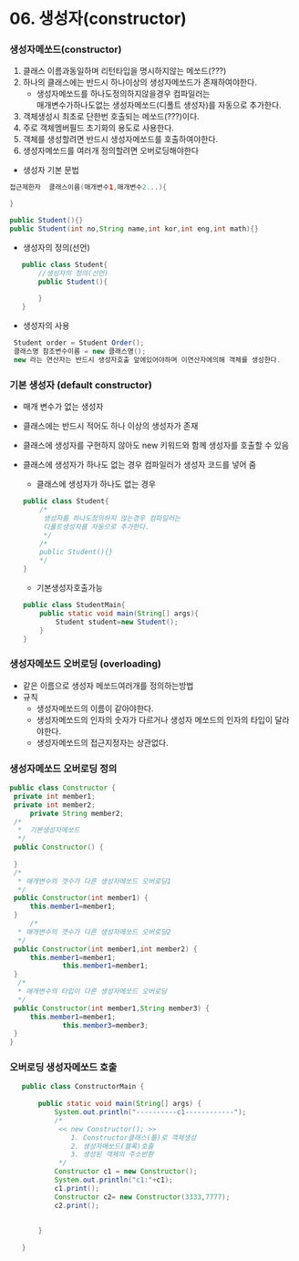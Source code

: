 # 06. 생성자(constructor)

### 생성자메쏘드(constructor) 
 1. 클래스 이름과동일하며 리턴타입을 명시하지않는 메쏘드(???)
 2. 하나의 클래스에는 반드시 하나이상의 생성자메쏘드가 존재하여야한다.
    - 생성자메쏘드를 하나도정의하지않을경우 컴파일러는 <br>
      매개변수가하나도없는 생성자메쏘드(디폴트 생성자)를 자동으로 추가한다.    
 4. 객체생성시 최초로 단한번 호출되는 메쏘드(???)이다.
 5. 주로 객체멤버필드 초기화의 용도로 사용한다.
 6. 객체를 생성할려면 반드시 생성자메쏘드를 호출하여야한다.
 7. 생성자메쏘드를 여러개 정의할려면 오버로딩해야한다

- 생성자 기본 문법

```java
접근제한자  클래스이름(매개변수1,매개변수2...){

}

public Student(){}
public Student(int no,String name,int kor,int eng,int math){}
```
- 생성자의 정의(선언)
 ```java
	public class Student{
		//생성자의 정의(선언)
		public Student(){
		
		}
	}
 ```		 	
  - 생성자의 사용
    
   ```java
	Student order = Student Order(); 
	클래스명 참조변수이름 = new 클래스명();
	new 라는 연산자는 반드시 생성자호출 앞에있어야하며 이연산자에의해 객체를 생성한다.
   ```

### 기본 생성자 (default constructor)
- 매개 변수가 없는 생성자
- 클래스에는 반드시 적어도 하나 이상의 생성자가 존재
- 클래스에 생성자를 구현하지 않아도 new 키워드와 함께 생성자를 호출할 수 있음
- 클래스에 생성자가 하나도 없는 경우 컴파일러가 생성자 코드를 넣어 줌
  
    - 클래스에 생성자가 하나도 없는 경우
    ```java
	public class Student{
		/*
		 생성자를 하나도정의하지 않는경우 컴파일러는 
		 디폴트생성자를 자동으로 추가한다.
		 */
		/*
		public Student(){}
		*/
	}
    ```
    - 기본생성자호출가능	
    ```java
    public class StudentMain{
    	public static void main(String[] args){
            Student student=new Student();
        }
    }
    ```
    
### 생성자메쏘드 오버로딩 (overloading)
  - 같은 이름으로 생성자 메쏘드여러개를 정의하는방법
  - 규칙
     + 생성자메쏘드의 이름이 같아야한다.
     + 생성자메쏘드의 인자의 숫자가 다르거나 생성자 메쏘드의 인자의 타입이 달라야한다.
     + 생성자메쏘드의 접근지정자는 상관없다.

 ### 생성자메쏘드 오버로딩 정의 
   
   ```java
public class Constructor {
	private int member1;
	private int member2;
        private String member2;
	/*
	 *  기본생성자메쏘드
	 */
	public Constructor() {
			
	}
	/*
	 * 매개변수의 갯수가 다른 생성자메쏘드 오버로딩1
	 */
	public Constructor(int member1) {
		this.member1=member1;
	}
        /*
	 * 매개변수의 갯수가 다른 생성자메쏘드 오버로딩2
	 */
	public Constructor(int member1,int member2) {
		this.member1=member1;
                this.member1=member1;
	}
	 /*
	 * 매개변수의 타입이 다른 생성자메쏘드 오버로딩
	 */
	public Constructor(int member1,String member3) {
		this.member1=member1;
                this.member3=member3;
	}
}
   ```
 ###  오버로딩 생성자메쏘드 호출
 ```java
	public class ConstructorMain {
	
		public static void main(String[] args) {
			System.out.println("----------c1------------");
			/*
			 << new Constructor(); >>
			 	1. Constructor클래스(틀)로 객체생성
			 	2. 생성자메쏘드(블록)호출
			 	3. 생성된 객체의 주소반환
			 */
			Constructor c1 = new Constructor();
			System.out.println("c1:"+c1);
			c1.print();
			Constructor c2= new Constructor(3333,7777);
			c2.print();
			
			
		}
	
	}

 ```
 
